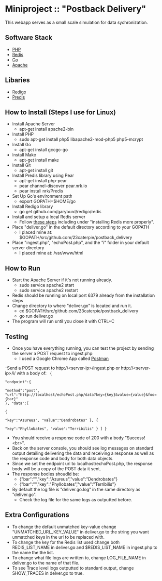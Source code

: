 Miniproject :: "Postback Delivery"
=================================

This webapp serves as a small scale simulation for data sychronization.

Software Stack
--------------

- [PHP](http://php.net/)
- [Redis](http://redis.io/)
- [Go](http://golang.org/)
- [Apache](https://httpd.apache.org/)

Libaries
--------

- [Redigo](https://github.com/garyburd/redigo/)
- [Predis](https://github.com/nrk/predis)

How to Install (Steps I use for Linux)
--------------

- Install Apache Server
	- apt-get install apache2-bin
- Install PHP
	- sudo apt-get install php5 libapache2-mod-php5 php5-mcrypt
- Install Go
	- apt-get install gccgo-go
- Install Make
	- apt-get install make
- Install Git
	- apt-get install git
- Install Predis library using Pear
	- apt-get install php-pear
	- pear channel-discover pear.nrk.io
	- pear install nrk/Predis
- Set Up Go's environment path
	- export GOPATH=$HOME/go
- Install Redigo library
	- go get github.com/garyburd/redigo/redis
- Install and setup a local Redis server
	- Follow [these steps](http://redis.io/topics/quickstart) including under "installing Redis more properly".
- Place "deliver.go" in the default directory according to your GOPATH
	- I placed mine at: $GOPATH/src/github.com/23caterpie/postback_delivery
- Place "ingest.php", "echoPost.php", and the "i" folder in your default server directory
	- I placed mine at: /var/www/html


How to Run
----------

- Start the Apache Server if it's not running already.
	- sudo service apache2 start
	- sudo service apache2 restart
- Redis should be running on local port 6379 already from the installation steps
- Change directory to where "deliver.go" is located and run it.
	- cd $GOPATH/src/github.com/23caterpie/postback_delivery
	- go run deliver.go
- The program will run until you close it with CTRL+C

Testing
-------

- Once you have everything running, you can test the project by sending the server a POST request to ingest.php
	- I used a Google Chrome App called [Postman](https://www.getpostman.com/)

-Send a POST request to http://\<server-ip\>/ingest.php or http://\<server-ip\>/i/ with a body of:
<code>
{  
  "endpoint":{  
    "method":"post",
    "url":"http://localhost/echoPost.php/data?key={key}&value={value}&foo={bar}"
  },
  "data":[  
    {  
      "key":"Azureus",
      "value":"Dendrobates"
    },
    {  
      "key":"Phyllobates",
      "value":"Terribilis"
    }
  ]
}
</code>
- You should receive a response code of 200 with a body "Success!\<br\>".
- Back on the server console, you should see log messages on standard output detailing delivering the data and receiving a response as well as the response code and body for both data objects.
- Since we set the endpoint url to localhost/echoPost.php, the response body will be a copy of the POST data it sent.
- The response bodies shoudld be:
	- {"bar":"","key":"Azureus","value":"Dendrobates"}
	- {"bar":"","key":"Phyllobates","value":"Terribilis"}
- By default the log file is "deliver.go.log" in the same directory as "deliver.go".
	- Check the log file for the same logs as outputted before.
	
Extra Configurations
-------------------

- To change the default unmatched key-value change "UNMATCHED_URL_KEY_VALUE" in deliver.go to the string you want unmatched keys in the url to be replaced with.
- To change the key for the Redis list used change both REDIS_LIST_NAME in deliver.go and $REDIS_LIST_NAME in ingest.php to the name the the list.
- To change what file logs are written to, change LOG_FILE_NAME in deliver.go to the name of that file.
- To see Trace level logs outputted to standard output, change SHOW_TRACES in delver.go to true.

